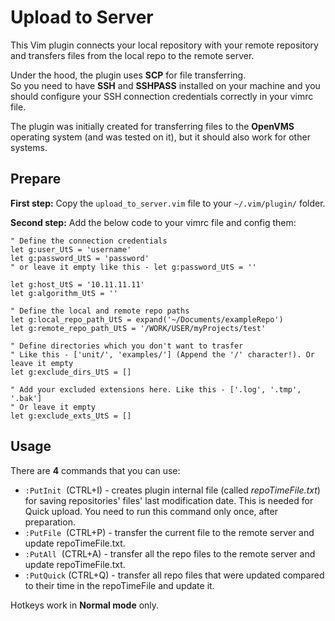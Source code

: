 # Upload to Server
This Vim plugin connects your local repository with your remote repository and transfers files from the local repo to the remote server.<br>

Under the hood, the plugin uses **SCP** for file transferring.<br>
So you need to have **SSH** and **SSHPASS** installed on your machine and you should configure your SSH connection credentials correctly in your vimrc file.<be>

The plugin was initially created for transferring files to the **OpenVMS** operating system (and was tested on it), but it should also work for other systems.<br>

## Prepare
**First step:** Copy the ```upload_to_server.vim``` file to your ```~/.vim/plugin/``` folder.

**Second step:** Add the below code to your vimrc file and config them:

```vim
" Define the connection credentials
let g:user_UtS = 'username'
let g:password_UtS = 'password'
" or leave it empty like this - let g:password_UtS = ''

let g:host_UtS = '10.11.11.11'
let g:algorithm_UtS = ''

" Define the local and remote repo paths
let g:local_repo_path_UtS = expand('~/Documents/exampleRepo')
let g:remote_repo_path_UtS = '/WORK/USER/myProjects/test'

" Define directories which you don't want to trasfer
" Like this - ['unit/', 'examples/'] (Append the '/' character!). Or leave it empty
let g:exclude_dirs_UtS = []

" Add your excluded extensions here. Like this - ['.log', '.tmp', '.bak']
" Or leave it empty
let g:exclude_exts_UtS = []
```

## Usage
There are **4** commands that you can use:
- ```:PutInit```&nbsp;&nbsp;(CTRL+I) - creates plugin internal file (called _repoTimeFile.txt_) for saving repositories' files' last modification date. This is needed for Quick upload. You need to run this command only once, after preparation.
- ```:PutFile```&nbsp;&nbsp;(CTRL+P) - transfer the current file to the remote server and update repoTimeFile.txt.
- ```:PutAll```&nbsp;&nbsp;(CTRL+A) - transfer all the repo files to the remote server and update repoTimeFile.txt.
- ```:PutQuick```&nbsp;(CTRL+Q) - transfer all repo files that were updated compared to their time in the repoTimeFile and update it.

Hotkeys work in **Normal mode** only.

